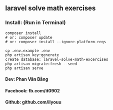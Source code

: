 ## laravel solve math exercises

### Install: (Run in Terminal)
```
composer install 	
# or: composer update 
# or: composer install --ignore-platform-reqs  

cp .env.example .env
php artisan key:generate
create database: laravel-solve-math-excercises
php artisan migrate:fresh --seed
php artisan serve
```

#### Dev: Phan Văn Bằng
#### Facebook: fb.com/it0902
#### Github: github.com/ilyouu